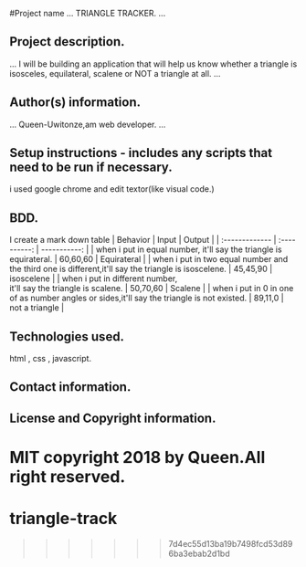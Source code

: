 #Project name
 ...
 TRIANGLE TRACKER.
 ...
## Project description.
...
I will be building an application that will help us know whether a triangle is isosceles, equilateral, scalene or NOT a triangle at all.
...
## Author(s) information.
...
Queen-Uwitonze,am web developer.
...

## Setup instructions - includes any scripts that need to be run if necessary.
i used google chrome and edit textor(like visual code.)
## BDD.
I create a mark down table
|   Behavior                          |    Input     |   Output          |
| :-------------                      | :----------: | -----------:      |
| when i put in equal number,
  it'll say the triangle is 
  equirateral.                        | 60,60,60     | Equirateral       |
| when i put in two equal 
  number and the third one is 
  different,it'll say the triangle
   is isoscelene.                     | 45,45,90     | isoscelene       | 
| when i put in different number,      
  it'll say the triangle is 
  scalene.                            | 50,70,60     | Scalene           |
| when i put in 0 in one of 
  as number angles or sides,it'll say
  the triangle is not existed.        | 89,11,0      | not a triangle   \|
## Technologies used.
html , css , javascript.
## Contact information.
<a href="https://github.com/Queen-Uwitonze" class="fa fa-github"></a>
## License and Copyright information.
MIT copyright 2018 by Queen.All right reserved.
=======
# triangle-track
>>>>>>> 7d4ec55d13ba19b7498fcd53d896ba3ebab2d1bd
